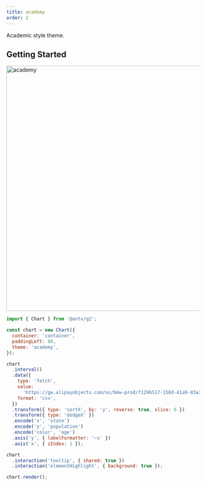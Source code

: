 ```yaml
---
title: academy
order: 2
---
```


Academic style theme.

## Getting Started

<img src="https://mdn.alipayobjects.com/huamei_qa8qxu/afts/img/A*bhxbTbGXhJwAAAAAAAAAAAAADmJ7AQ/original" width=640 alt="academy">

```js
import { Chart } from '@antv/g2';

const chart = new Chart({
  container: 'container',
  paddingLeft: 80,
  theme: 'academy',
});

chart
  .interval()
  .data({
    type: 'fetch',
    value:
      'https://gw.alipayobjects.com/os/bmw-prod/f129b517-158d-41a9-83a3-3294d639b39e.csv',
    format: 'csv',
  })
  .transform({ type: 'sortX', by: 'y', reverse: true, slice: 6 })
  .transform({ type: 'dodgeX' })
  .encode('x', 'state')
  .encode('y', 'population')
  .encode('color', 'age')
  .axis('y', { labelFormatter: '~s' })
  .axis('x', { zIndex: 1 });

chart
  .interaction('tooltip', { shared: true })
  .interaction('elementHighlight', { background: true });

chart.render();
```
